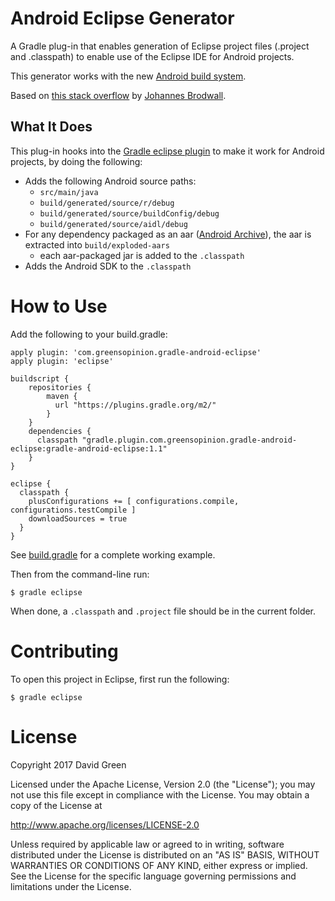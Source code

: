 Android Eclipse Generator
=========================

A Gradle plug-in that enables generation of Eclipse project files (.project and .classpath) to enable use of the Eclipse IDE for Android projects.

This generator works with the new [Android build system](http://tools.android.com/tech-docs/new-build-system).

Based on [this stack overflow](http://stackoverflow.com/questions/17470831/how-to-use-gradle-to-generate-eclipse-and-intellij-project-files-for-android-pro) by [Johannes Brodwall](http://stackoverflow.com/users/27658/johannes-brodwall).

What It Does
------------

This plug-in hooks into the [Gradle eclipse plugin](https://docs.gradle.org/current/userguide/eclipse_plugin.html) to make it work for Android projects, by doing the following:

 * Adds the following Android source paths:
    * `src/main/java`
    * `build/generated/source/r/debug`
    * `build/generated/source/buildConfig/debug`
    * `build/generated/source/aidl/debug`
 * For any dependency packaged as an aar ([Android Archive](https://developer.android.com/studio/projects/android-library.html)), the aar is extracted into `build/exploded-aars`
    * each aar-packaged jar is added to the `.classpath`
 * Adds the Android SDK to the `.classpath`

How to Use
==========

Add the following to your build.gradle:

    apply plugin: 'com.greensopinion.gradle-android-eclipse'
    apply plugin: 'eclipse'

	buildscript {
	    repositories {
	        maven {
	          url "https://plugins.gradle.org/m2/"
	        }
	    }
	    dependencies {
	      classpath "gradle.plugin.com.greensopinion.gradle-android-eclipse:gradle-android-eclipse:1.1"
	    }
	}

	eclipse {
	  classpath {
	    plusConfigurations += [ configurations.compile, configurations.testCompile ]
	    downloadSources = true
	  }
	}

See [build.gradle](https://github.com/greensopinion/gradle-android-eclipse/blob/master/src/test/SampleApplication/app/build.gradle) for a complete working example.

Then from the command-line run:

    $ gradle eclipse

When done, a `.classpath` and `.project` file should be in the current folder.

Contributing
============

To open this project in Eclipse, first run the following:

    $ gradle eclipse

License
=======

Copyright 2017 David Green

Licensed under the Apache License, Version 2.0 (the "License"); you may not use this file except in compliance with the License. You may obtain a copy of the License at

http://www.apache.org/licenses/LICENSE-2.0

Unless required by applicable law or agreed to in writing, software distributed under the License is distributed on an "AS IS" BASIS, WITHOUT WARRANTIES OR CONDITIONS OF ANY KIND, either express or implied. See the License for the specific language governing permissions and limitations under the License.
